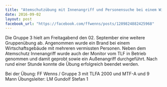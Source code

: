 ```yaml
---
title: "Atemschutzübung mit Innenangriff und Personensuche bei einem Wirtschaftsgebäude in Brennwald"
date: 2016-09-02
layout: post
facebook_url: "https://facebook.com/ffwenns/posts/1209824882425968"
---
```


Die Gruppe 3 hielt am Freitagabend den 02. September eine weitere Gruppenübung ab. Angenommen wurde ein Brand bei einem Wirtschaftsgebäude mit mehreren vermissten Personen. Neben dem Atemschutz Innenangriff wurde auch der Monitor vom TLF in Betrieb genommen und damit geprobt sowie ein Außenangriff durchgeführt. Nach rund einer Stunde konnte die Übung erfolgreich beendet werden. 

Bei der Übung: 
FF Wenns / Gruppe 3 mit TLFA 2000 und MTF-A und 9 Mann
Übungsleiter: LM Gundolf Stefan 1